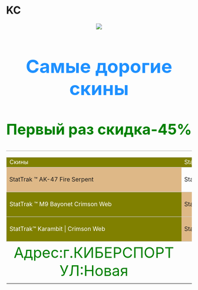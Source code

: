 # KC
<html>
    <title>Продажа скинов по CS:GO</title>
    <body> 
        <header>
          <img src="https://cdn.pixabay.com/photo/2018/09/24/08/33/knife-3699336__340.png"> 
        </header>
            <h1 style="font-size:50px;color:#1E90FF;text-align:center">Самые дорогие скины</h1>
            <h2 style="font-size:40px;color:green;text-align:center">Первый раз скидка-45%</h2>
<table style="border:1px solid lightgrey;border-collapse:collapse;">
         <table>
        <tr style="border:1px solid lightgrey;background-color:Olive;color:white;">
            <td>Скины</td>
            <td>StatTrak</td>
            <td>Цена</td>
        <tr>
           <td style="background-color:burlywood">StatTrak ™ AK-47 Fire Serpent</td>
           <td>StatTrak</td>
           <td style="background-color:burlywood">8255 долларов США</td>
        </tr> 
        <tr style="border:1px solid lightgrey">
            <td style="background-color:Olive;color:white;">StatTrak ™ M9 Bayonet Crimson Web</td>
            <td style="background-color:burlywood">StatTrak</td>
            <td>9 тысяч долларов США</td>    
        </tr>
        <tr style="border:1px solid lightgrey">
            <td style="background-color:Olive;color:white;">StatTrak™ Karambit | Crimson Web</td>
            <td style="background-color:burlywood">StatTrak</td>
     <td>12 тысяч долларов США</td>
     </tr>
    <td style="font-size:40px;color:green;text-align:center">Адрес:г.КИБЕРСПОРТ УЛ:Новая</td>
    </html>
